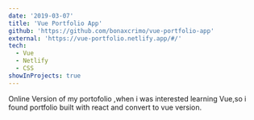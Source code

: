 ```yaml
---
date: '2019-03-07'
title: 'Vue Portfolio App'
github: 'https://github.com/bonaxcrimo/vue-portfolio-app'
external: 'https://vue-portfolio.netlify.app/#/'
tech:
  - Vue
  - Netlify
  - CSS
showInProjects: true
---
```


Online Version of my portofolio ,when i was interested learning Vue,so i found portfolio built with react and convert to vue version.
